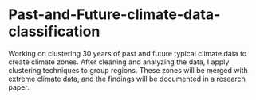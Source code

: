 # Past-and-Future-climate-data-classification
Working on clustering 30 years of past and future typical climate data to create climate zones. After cleaning and analyzing the data, I apply clustering techniques to group regions. These zones will be merged with extreme climate data, and the findings will be documented in a research paper.
